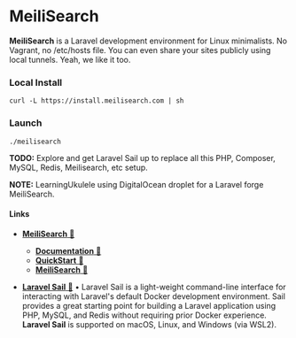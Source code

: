 # MeiliSearch

**MeiliSearch** is a Laravel development environment for Linux minimalists. No Vagrant, no /etc/hosts file. You can even share your sites publicly using local tunnels. Yeah, we like it too.

### Local Install
```
curl -L https://install.meilisearch.com | sh
```

### Launch
```
./meilisearch
```

**TODO:** Explore and get Laravel Sail up to replace all this PHP, Composer, MySQL, Redis, Meilisearch, etc setup.

**NOTE:** LearningUkulele using DigitalOcean droplet for a Laravel forge MeiliSearch.

#### Links

- [**MeiliSearch** &#128279;](https://www.meilisearch.com/)
    - [**Documentation** &#128279;](https://docs.meilisearch.com/)
    - [**QuickStart** &#128279;](https://docs.meilisearch.com/learn/getting_started/quick_start.html)
    - [**MeiliSearch** &#128279;](https://github.com/meilisearch/MeiliSearch)



- [**Laravel Sail** &#128279;](https://laravel.com/docs/9.x/sail) &bull; Laravel Sail is a light-weight command-line interface for interacting with Laravel's default Docker development environment. Sail provides a great starting point for building a Laravel application using PHP, MySQL, and Redis without requiring prior Docker experience. **Laravel Sail** is supported on macOS, Linux, and Windows (via WSL2).




